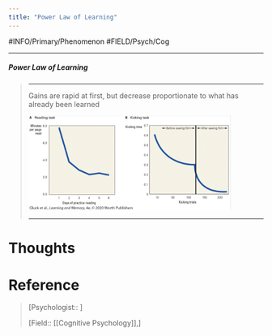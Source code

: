 ```yaml
---
title: "Power Law of Learning"
---
```



#INFO/Primary/Phenomenon #FIELD/Psych/Cog 

---


##### Power Law of Learning
> ------------------------------------------------------------
> Gains are rapid at first, but decrease proportionate to what has already been learned
> 
> <img src="https://raw.githubusercontent.com/mel10c/image/main/obsidian/20221211161918.png" width="400"/>
>
> ------------------------------------------------------------

# Thoughts

# Reference


> [Psychologist:: ]
> 
> [Field:: [[Cognitive Psychology]],]
